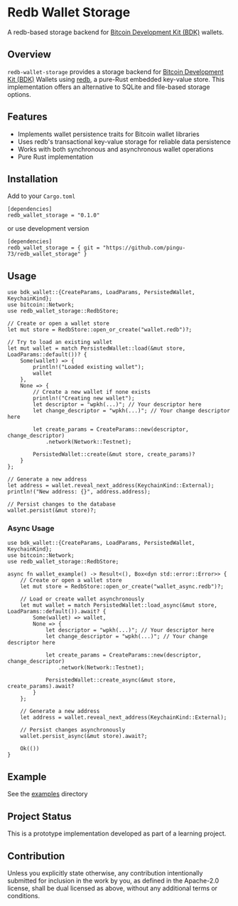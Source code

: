 # Redb Wallet Storage
A redb-based storage backend for [Bitcoin Development Kit (BDK)](https://bitcoindevkit.org/) wallets.

## Overview
`redb-wallet-storage` provides a storage backend for [Bitcoin Development Kit (BDK)](https://bitcoindevkit.org/) Wallets using [redb](https://github.com/cberner/redb), a pure-Rust embedded key-value store. This implementation offers an alternative to SQLite and file-based storage options.

## Features
- Implements wallet persistence traits for Bitcoin wallet libraries
- Uses redb's transactional key-value storage for reliable data persistence
- Works with both synchronous and asynchronous wallet operations
- Pure Rust implementation

## Installation
Add to your `Cargo.toml`
```
[dependencies]
redb_wallet_storage = "0.1.0"
```
or use development version
```
[dependencies]
redb_wallet_storage = { git = "https://github.com/pingu-73/redb_wallet_storage" }
```

## Usage
```
use bdk_wallet::{CreateParams, LoadParams, PersistedWallet, KeychainKind};
use bitcoin::Network;
use redb_wallet_storage::RedbStore;

// Create or open a wallet store
let mut store = RedbStore::open_or_create("wallet.redb")?;

// Try to load an existing wallet
let mut wallet = match PersistedWallet::load(&mut store, LoadParams::default())? {
    Some(wallet) => {
        println!("Loaded existing wallet");
        wallet
    },
    None => {
        // Create a new wallet if none exists
        println!("Creating new wallet");
        let descriptor = "wpkh(...)"; // Your descriptor here
        let change_descriptor = "wpkh(...)"; // Your change descriptor here
        
        let create_params = CreateParams::new(descriptor, change_descriptor)
            .network(Network::Testnet);
            
        PersistedWallet::create(&mut store, create_params)?
    }
};

// Generate a new address
let address = wallet.reveal_next_address(KeychainKind::External);
println!("New address: {}", address.address);

// Persist changes to the database
wallet.persist(&mut store)?;
```

### Async Usage
```
use bdk_wallet::{CreateParams, LoadParams, PersistedWallet, KeychainKind};
use bitcoin::Network;
use redb_wallet_storage::RedbStore;

async fn wallet_example() -> Result<(), Box<dyn std::error::Error>> {
    // Create or open a wallet store
    let mut store = RedbStore::open_or_create("wallet_async.redb")?;
    
    // Load or create wallet asynchronously
    let mut wallet = match PersistedWallet::load_async(&mut store, LoadParams::default()).await? {
        Some(wallet) => wallet,
        None => {
            let descriptor = "wpkh(...)"; // Your descriptor here
            let change_descriptor = "wpkh(...)"; // Your change descriptor here
            
            let create_params = CreateParams::new(descriptor, change_descriptor)
                .network(Network::Testnet);
                
            PersistedWallet::create_async(&mut store, create_params).await?
        }
    };
    
    // Generate a new address
    let address = wallet.reveal_next_address(KeychainKind::External);
    
    // Persist changes asynchronously
    wallet.persist_async(&mut store).await?;
    
    Ok(())
}
```

## Example
See the [examples](https://github.com/pingu-73/redb_wallet_storage/tree/main/examples/) directory 

## Project Status
This is a prototype implementation developed as part of a learning project.

## Contribution
Unless you explicitly state otherwise, any contribution intentionally submitted for inclusion in the work by you, as defined in the Apache-2.0 license, shall be dual licensed as above, without any additional terms or conditions.
